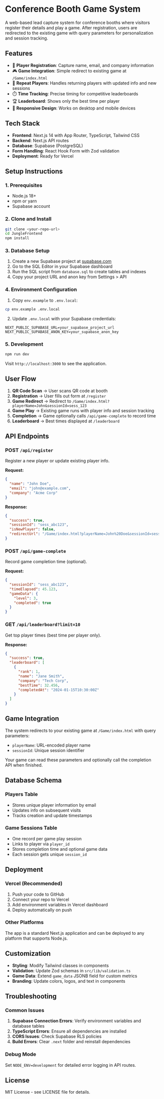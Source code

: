 # Conference Booth Game System

A web-based lead capture system for conference booths where visitors register their details and play a game. After registration, users are redirected to the existing game with query parameters for personalization and session tracking.

## Features

- 📝 **Player Registration**: Capture name, email, and company information
- 🎮 **Game Integration**: Simple redirect to existing game at `/Game/index.html`
- 🔄 **Repeat Players**: Handles returning players with updated info and new sessions
- ⏱️ **Time Tracking**: Precise timing for competitive leaderboards
- 🏆 **Leaderboard**: Shows only the best time per player
- 📱 **Responsive Design**: Works on desktop and mobile devices

## Tech Stack

- **Frontend**: Next.js 14 with App Router, TypeScript, Tailwind CSS
- **Backend**: Next.js API routes
- **Database**: Supabase (PostgreSQL)
- **Form Handling**: React Hook Form with Zod validation
- **Deployment**: Ready for Vercel

## Setup Instructions

### 1. Prerequisites

- Node.js 18+ 
- npm or yarn
- Supabase account

### 2. Clone and Install

```bash
git clone <your-repo-url>
cd JungleFrontend
npm install
```

### 3. Database Setup

1. Create a new Supabase project at [supabase.com](https://supabase.com)
2. Go to the SQL Editor in your Supabase dashboard
3. Run the SQL script from `database.sql` to create tables and indexes
4. Copy your project URL and anon key from Settings > API

### 4. Environment Configuration

1. Copy `env.example` to `.env.local`:
```bash
cp env.example .env.local
```

2. Update `.env.local` with your Supabase credentials:
```
NEXT_PUBLIC_SUPABASE_URL=your_supabase_project_url
NEXT_PUBLIC_SUPABASE_ANON_KEY=your_supabase_anon_key
```

### 5. Development

```bash
npm run dev
```

Visit `http://localhost:3000` to see the application.

## User Flow

1. **QR Code Scan** → User scans QR code at booth
2. **Registration** → User fills out form at `/register`
3. **Game Redirect** → Redirect to `/Game/index.html?playerName=John&sessionId=sess_123`
4. **Game Play** → Existing game runs with player info and session tracking
5. **Completion** → Game optionally calls `/api/game-complete` to record time
6. **Leaderboard** → Best times displayed at `/leaderboard`

## API Endpoints

### POST `/api/register`
Register a new player or update existing player info.

**Request:**
```json
{
  "name": "John Doe",
  "email": "john@example.com",
  "company": "Acme Corp"
}
```

**Response:**
```json
{
  "success": true,
  "sessionId": "sess_abc123",
  "isNewPlayer": false,
  "redirectUrl": "/Game/index.html?playerName=John%20Doe&sessionId=sess_abc123"
}
```

### POST `/api/game-complete`
Record game completion time (optional).

**Request:**
```json
{
  "sessionId": "sess_abc123",
  "timeElapsed": 45.123,
  "gameData": {
    "level": 3,
    "completed": true
  }
}
```

### GET `/api/leaderboard?limit=10`
Get top player times (best time per player only).

**Response:**
```json
{
  "success": true,
  "leaderboard": [
    {
      "rank": 1,
      "name": "Jane Smith",
      "company": "Tech Corp",
      "bestTime": 32.456,
      "completedAt": "2024-01-15T10:30:00Z"
    }
  ]
}
```

## Game Integration

The system redirects to your existing game at `/Game/index.html` with query parameters:

- `playerName`: URL-encoded player name
- `sessionId`: Unique session identifier

Your game can read these parameters and optionally call the completion API when finished.

## Database Schema

### Players Table
- Stores unique player information by email
- Updates info on subsequent visits
- Tracks creation and update timestamps

### Game Sessions Table  
- One record per game play session
- Links to player via `player_id`
- Stores completion time and optional game data
- Each session gets unique `session_id`

## Deployment

### Vercel (Recommended)

1. Push your code to GitHub
2. Connect your repo to Vercel
3. Add environment variables in Vercel dashboard
4. Deploy automatically on push

### Other Platforms

The app is a standard Next.js application and can be deployed to any platform that supports Node.js.

## Customization

- **Styling**: Modify Tailwind classes in components
- **Validation**: Update Zod schemas in `src/lib/validation.ts`
- **Game Data**: Extend `game_data` JSONB field for custom metrics
- **Branding**: Update colors, logos, and text in components

## Troubleshooting

### Common Issues

1. **Supabase Connection Errors**: Verify environment variables and database tables
2. **TypeScript Errors**: Ensure all dependencies are installed
3. **CORS Issues**: Check Supabase RLS policies
4. **Build Errors**: Clear `.next` folder and reinstall dependencies

### Debug Mode

Set `NODE_ENV=development` for detailed error logging in API routes.

## License

MIT License - see LICENSE file for details.
